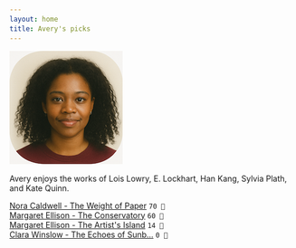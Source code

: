 ```yaml
---
layout: home
title: Avery's picks
---
```


![Avery](/assets/avery.png)

Avery enjoys the works of Lois Lowry, E. Lockhart, Han Kang, Sylvia Plath, and Kate Quinn.

[Nora Caldwell - The Weight of Paper](/works/Nora-Caldwell-The-Weight-of-Paper.html) `70 🩷`  
[Margaret Ellison - The Conservatory](/works/Margaret-Ellison-The-Conservatory.html) `60 🧡`  
[Margaret Ellison - The Artist's Island](/works/Margaret-Ellison-The-Artist's-Island.html) `14 🩶`  
[Clara Winslow - The Echoes of Sunb…](/works/Clara-Winslow-The-Echoes-of-Sunbreak.html) `0 🩶`  
